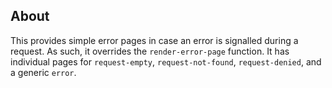 ## About
This provides simple error pages in case an error is signalled during a request. As such, it overrides the `render-error-page` function. It has individual pages for `request-empty`, `request-not-found`, `request-denied`, and a generic `error`.
